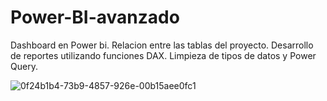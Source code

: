 # Power-BI-avanzado
Dashboard en Power bi.
Relacion entre las tablas del proyecto.
Desarrollo de reportes utilizando funciones DAX.
Limpieza de tipos de datos y Power Query.



![0f24b1b4-73b9-4857-926e-00b15aee0fc1](https://github.com/StefanoZevallos/Power_BI_Dashboards/assets/107054283/1eba377b-d069-4745-a335-d6d436fec530)


